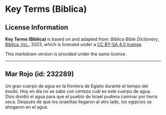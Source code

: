 # Key Terms (Biblica)

## License Information

**Key Terms (Biblica)** is based on and adapted from: _Biblica Bible Dictionary_, [Biblica, Inc.](https://www.biblica.com/), 2023, which is licensed under a [CC BY-SA 4.0 license](https://creativecommons.org/licenses/by-sa/4.0/legalcode.en).

This markdown version is provided under the same license.



--------------------------------

## Mar Rojo (id: 232289)

Un gran cuerpo de agua en la frontera de Egipto durante el tiempo del éxodo. Hoy en día no se sabe con certeza cuál es este cuerpo de agua. Dios dividió el agua para que el pueblo de Israel pudiera caminar por tierra seca. Después de que los israelitas llegaron al otro lado, los egipcios se ahogaron en el agua.


